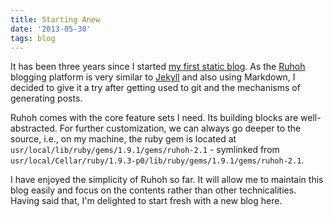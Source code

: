 ```yaml
---
title: Starting Anew
date: '2013-05-30'
tags: blog
---
```

It has been three years since I started [my first static blog](http://lessvariance.herokuapp.com/). As the [Ruhoh](http://ruhoh.com/) blogging platform is very similar to [Jekyll](https://github.com/mojombo/jekyll) and also using Markdown, I decided to give it a try after getting used to git and the mechanisms of generating posts.

Ruhoh comes with the core feature sets I need. Its building blocks are well-abstracted. For further customization, we can always go deeper to the source, i.e., on my machine, the ruby gem is located at `usr/local/lib/ruby/gems/1.9.1/gems/ruhoh-2.1` - symlinked from `usr/local/Cellar/ruby/1.9.3-p0/lib/ruby/gems/1.9.1/gems/ruhoh-2.1`.

I have enjoyed the simplicity of Ruhoh so far. It will allow me to maintain this blog easily and focus on the contents rather than other technicalities. Having said that, I'm delighted to start fresh with a new blog here.